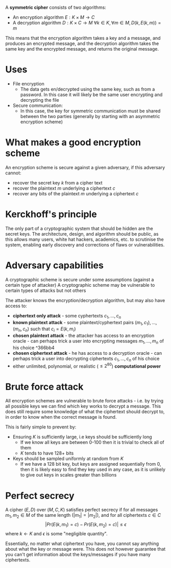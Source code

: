 A **symmetric cipher** consists of two algorithms:
- An encryption algorithm $E:K\times M\rightarrow C$
- A decryption algorithm $D:K\times C\rightarrow M$
$\forall k\in K,\forall m\in M, D(k,E(k,m)) = m$

This means that the encryption algorithm takes a key and a message, and produces an encrypted message, and the decryption algorithm takes the same key and the encrypted message, and returns the original message.

# Uses
- File encryption
	- The data gets en/decrypted using the same key, such as from a password. In this case it will likely be the same user encrypting and decrypting the file
- Secure communication:
	- In this case, the key for symmetric communication must be shared between the two parties (generally by starting with an asymmetric encryption scheme)

# What makes a good encryption scheme
An encryption scheme is secure against a given adversary, if this adversary cannot:
- recover the secret key $k$ from a cipher text
- recover the plaintext $m$ underlying a ciphertext $c$
- recover any bits of the plaintext $m$ underlying a ciphertext $c$

# Kerckhoff's principle
The only part of a cryptographic system that should be hidden are the secret keys. The architecture, design, and algorithm should be public, as this allows many users, white hat hackers, academics, etc. to scrutinise the system, enabling early discovery and corrections of flaws or vulnerabilities.

# Adversary capabilities
A cryptographic scheme is secure under some assumptions (against a certain type of attacker)
A cryptographic scheme may be vulnerable to certain types of attacks but not others

The attacker knows the encryption/decryption algorithm, but may also have access to:
- **ciphertext only attack** - some cyphertexts $c_1,...,c_n$
- **known plaintext attack** - some plaintext/cyphertext pairs $(m_1,c_1),...,(m_n,c_n)$ such that $c_i=E(k,m_i)$
- **chosen plaintext attack** - the attacker has access to an encryption oracle - can perhaps trick a user into encrypting messages $m_1,...,m_n$ of his choice ^366bb4
- **chosen ciphertext attack** - he has access to a decryption oracle - can perhaps trick a user into decrypting ciphertexts $c_1,...,c_n$ of his choice
- either unlimited, polynomial, or realistic ($\leq 2^{80}$) **computational power**

# Brute force attack
All encryption schemes are vulnerable to brute force attacks - i.e. by trying all possible keys we can find which key works to decrypt a message. This does still require some knowledge of what the ciphertext should decrypt to, in order to know when the correct message is found.

This is fairly simple to prevent by:
- Ensuring $K$ is sufficiently large, i.e keys should be sufficiently long
	- If we know all keys are between 0-100 then it is trivial to check all of them
	- $K$ tends to have 128+ bits
- Keys should be sampled uniformly at random from $K$
	- If we have a 128 bit key, but keys are assigned sequentially from 0, then it is likely easy to find they key used in any case, as it is unlikely to give out keys in scales greater than billions

# Perfect secrecy
A cipher $(E,D)$ over $(M,C,K)$ satisfies perfect secrecy if for all messages $m_1,m_2\in M$ of the same length ($|m_1|=|m_2|$), and for all ciphertexts $c\in C$
$$
|Pr(E(k,m_1)=c)-Pr(E(k,m_2)=c)|\leq\epsilon
$$
where $k\leftarrow K$  and $\epsilon$ is some "negligible quantity".

Essentially, no matter what ciphertext you have, you cannot say anything about what the key or message were. This does not however guarantee that you can't get information about the keys/messages if you have many ciphertexts.


